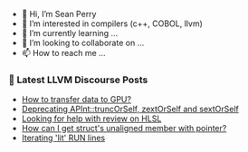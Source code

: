 - 👋 Hi, I’m Sean Perry
- 👀 I’m interested in compilers (c++, COBOL, llvm)
- 🌱 I’m currently learning ...
- 💞️ I’m looking to collaborate on ...
- 📫 How to reach me ...

<!---
s66perry/s66perry is a ✨ special ✨ repository because its `README.md` (this file) appears on your GitHub profile.
You can click the Preview link to take a look at your changes.
--->
### 📕 Latest LLVM Discourse Posts

<!-- DISCOURSE-LLVM:START -->
- [How to transfer data to GPU?](https://discourse.llvm.org/t/how-to-transfer-data-to-gpu/62531#post_3)
- [Deprecating APInt::truncOrSelf, zextOrSelf and sextOrSelf](https://discourse.llvm.org/t/deprecating-apint-truncorself-zextorself-and-sextorself/62622#post_1)
- [Looking for help with review on HLSL](https://discourse.llvm.org/t/looking-for-help-with-review-on-hlsl/62618#post_1)
- [How can I get struct&#39;s unaligned member with pointer?](https://discourse.llvm.org/t/how-can-i-get-structs-unaligned-member-with-pointer/62612#post_2)
- [Iterating &#39;lit&#39; RUN lines](https://discourse.llvm.org/t/iterating-lit-run-lines/62596#post_3)
<!-- DISCOURSE-LLVM:END -->
